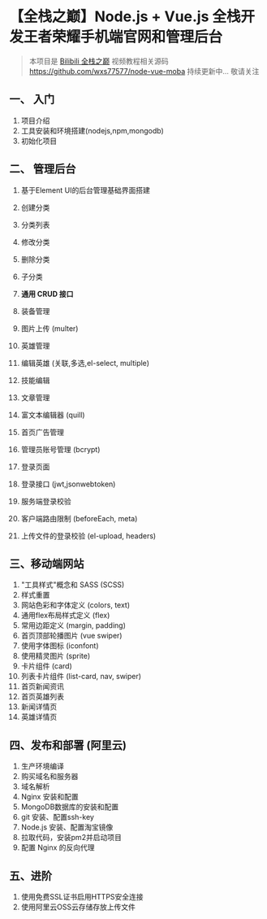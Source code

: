 # 【全栈之巅】Node.js + Vue.js 全栈开发王者荣耀手机端官网和管理后台
> 本项目是 [Bilibili 全栈之巅](https://space.bilibili.com/341919508) 视频教程相关源码
> https://github.com/wxs77577/node-vue-moba
> 持续更新中... 敬请关注

## 一、 入门
1. 项目介绍
1. 工具安装和环境搭建(nodejs,npm,mongodb)
1. 初始化项目

## 二、 管理后台
1. 基于Element UI的后台管理基础界面搭建

1. 创建分类
1. 分类列表
1. 修改分类
1. 删除分类
1. 子分类

1. **通用 CRUD 接口**

1. 装备管理
1. 图片上传 (multer)

1. 英雄管理
1. 编辑英雄 (关联,多选,el-select, multiple)
1. 技能编辑

1. 文章管理
1. 富文本编辑器 (quill)

1. 首页广告管理

1. 管理员账号管理 (bcrypt)
1. 登录页面
1. 登录接口 (jwt,jsonwebtoken)
1. 服务端登录校验
1. 客户端路由限制 (beforeEach, meta)
1. 上传文件的登录校验 (el-upload, headers)

## 三、移动端网站

1. "工具样式"概念和 SASS (SCSS)
1. 样式重置
1. 网站色彩和字体定义 (colors, text)
1. 通用flex布局样式定义 (flex)
1. 常用边距定义 (margin, padding)
1. 首页顶部轮播图片 (vue swiper)
1. 使用字体图标 (iconfont)
1. 使用精灵图片 (sprite)
1. 卡片组件 (card)
1. 列表卡片组件 (list-card, nav, swiper)
1. 首页新闻资讯
1. 首页英雄列表
1. 新闻详情页
1. 英雄详情页

## 四、发布和部署 (阿里云)

1. 生产环境编译
1. 购买域名和服务器
1. 域名解析
1. Nginx 安装和配置
1. MongoDB数据库的安装和配置
1. git 安装、配置ssh-key
1. Node.js 安装、配置淘宝镜像
1. 拉取代码，安装pm2并启动项目
1. 配置 Nginx 的反向代理

## 五、进阶
1. 使用免费SSL证书启用HTTPS安全连接
1. 使用阿里云OSS云存储存放上传文件
